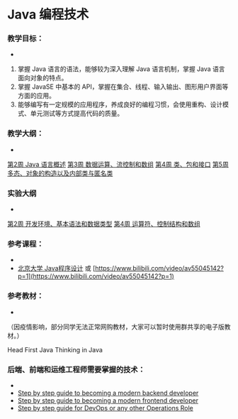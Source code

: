 # Java  编程技术

### 教学目标：
-
1. 掌握 Java 语言的语法，能够较为深入理解 Java 语言机制，掌握 Java 语言面向对象的特点。
2. 掌握 JavaSE 中基本的 API，掌握在集合、线程、输入输出、图形用户界面等方面的应用。
3. 能够编写有一定规模的应用程序，养成良好的编程习惯，会使用重构、设计模式、单元测试等方式提高代码的质量。

### 教学大纲：
-
[第2周  Java 语言概述](Java/2%20Java.md)
[第3周 数据运算、流控制和数组](Java/3.md)
[第4周 类、包和接口](Java/4.md)
[第5周  多态、对象的构造以及内部类与匿名类](Java/5.md)

### 实验大纲
-
[第2周  开发环境、基本语法和数据类型](Java/2.md)
[第4周 运算符、控制结构和数组](Java/4%201.md)

### 参考课程：
-
- [北京大学 Java程序设计](https://www.coursera.org/learn/java-chengxu-sheji?ranMID=40328&ranEAID=zMHlqgkeyKQ&ranSiteID=zMHlqgkeyKQ-IhBeKLZeLR4vTZm7addjyg&siteID=zMHlqgkeyKQ-IhBeKLZeLR4vTZm7addjyg&utm_content=10&utm_medium=partners&utm_source=linkshare&utm_campaign=zMHlqgkeyKQ#syllabus](https://www.coursera.org/learn/java-chengxu-sheji?ranMID=40328&ranEAID=zMHlqgkeyKQ&ranSiteID=zMHlqgkeyKQ-IhBeKLZeLR4vTZm7addjyg&siteID=zMHlqgkeyKQ-IhBeKLZeLR4vTZm7addjyg&utm_content=10&utm_medium=partners&utm_source=linkshare&utm_campaign=zMHlqgkeyKQ#syllabus))  或   [https://www.bilibili.com/video/av55045142?p=1](https://www.bilibili.com/video/av55045142?p=1)

### 参考教材：
-
（因疫情影响，部分同学无法正常网购教材，大家可以暂时使用群共享的电子版教材。）

Head First Java
Thinking in Java 

### 后端、前端和运维工程师需要掌握的技术：
-
- [Step by step guide to becoming a modern backend developer](https://roadmap.sh/backend)
- [Step by step guide to becoming a modern frontend developer](https://roadmap.sh/frontend)
- [Step by step guide for DevOps or any other Operations Role](https://roadmap.sh/devops)
